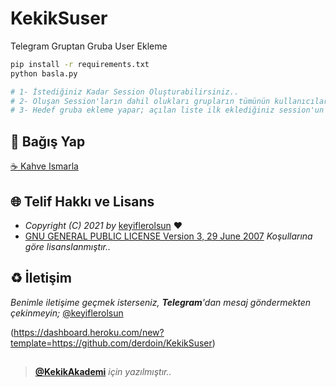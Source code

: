 # KekikSuser
Telegram Gruptan Gruba User Ekleme

```bash
pip install -r requirements.txt
python basla.py

# 1- İstediğiniz Kadar Session Oluşturabilirsiniz..
# 2- Oluşan Session'ların dahil olukları grupların tümünün kullanıcılarını ayıklar
# 3- Hedef gruba ekleme yapar; açılan liste ilk eklediğiniz session'un dahil olduğu gruplardır !!!
```

## 💸 Bağış Yap
[☕️ Kahve Ismarla](https://kekikakademi.org/Kahve)

## 🌐 Telif Hakkı ve Lisans

* *Copyright (C) 2021 by* [keyiflerolsun](https://github.com/keyiflerolsun) ❤️️
* [GNU GENERAL PUBLIC LICENSE Version 3, 29 June 2007](https://github.com/keyiflerolsun/keyifUserBot/blob/master/LICENSE) *Koşullarına göre lisanslanmıştır..*

## ♻️ İletişim

*Benimle iletişime geçmek isterseniz, **Telegram**'dan mesaj göndermekten çekinmeyin;* [@keyiflerolsun](https://t.me/keyiflerolsun)

(https://dashboard.heroku.com/new?template=https://github.com/derdoin/KekikSuser)
##

> **[@KekikAkademi](https://t.me/KekikAkademi)** *için yazılmıştır..*
